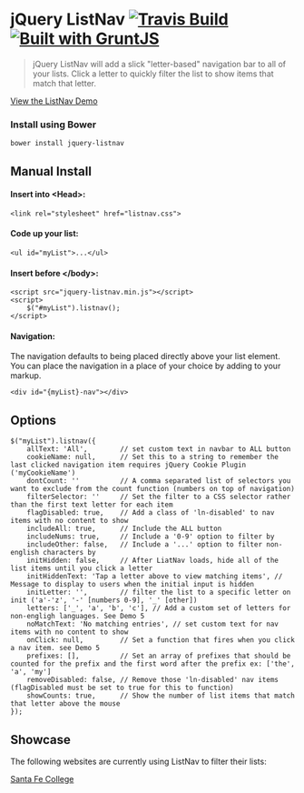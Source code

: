 # jQuery ListNav [![Travis Build](https://travis-ci.org/esteinborn/jquery-listnav.png?branch=master)](https://travis-ci.org/esteinborn/jquery-listnav) [![Built with GruntJS](https://cdn.gruntjs.com/builtwith.png)](http://gruntjs.com)

> jQuery ListNav will add a slick "letter-based" navigation bar to all of your lists. Click a letter to quickly filter the list to show items that match that letter.

[View the ListNav Demo](http://esteinborn.github.io/jquery-listnav)

### Install using Bower

`bower install jquery-listnav`

## Manual Install
#### Insert into &lt;Head&gt;:
<pre><code>&lt;link rel="stylesheet" href="listnav.css"&gt;</code></pre>

#### Code up your list:
<pre><code>&lt;ul id="myList"&gt;...&lt;/ul&gt;</code></pre>

#### Insert before &lt;/body&gt;:
<pre><code>&lt;script src="jquery-listnav.min.js"&gt;&lt;/script>
&lt;script&gt;
	$("#myList").listnav();
&lt;/script&gt;</code></pre>

#### Navigation:

The navigation defaults to being placed directly above your list element. You can place the navigation in a place of your choice by adding to your markup.

<pre><code>&lt;div id="{myList}-nav"&gt;&lt;/div&gt;</code></pre>

## Options
<pre><code>$("myList").listnav({
    allText: 'All',        // set custom text in navbar to ALL button
    cookieName: null,      // Set this to a string to remember the last clicked navigation item requires jQuery Cookie Plugin ('myCookieName')
    dontCount: ''          // A comma separated list of selectors you want to exclude from the count function (numbers on top of navigation)
    filterSelector: ''     // Set the filter to a CSS selector rather than the first text letter for each item
    flagDisabled: true,    // Add a class of 'ln-disabled' to nav items with no content to show
    includeAll: true,      // Include the ALL button
    includeNums: true,     // Include a '0-9' option to filter by
    includeOther: false,   // Include a '...' option to filter non-english characters by
    initHidden: false,     // After LiatNav loads, hide all of the list items until you click a letter
    initHiddenText: 'Tap a letter above to view matching items', // Message to display to users when the initial input is hidden
    initLetter: '',        // filter the list to a specific letter on init ('a'-'z', '-' [numbers 0-9], '_' [other])
    letters: ['_', 'a', 'b', 'c'], // Add a custom set of letters for non-engligh languages. See Demo 5
    noMatchText: 'No matching entries', // set custom text for nav items with no content to show
    onClick: null,         // Set a function that fires when you click a nav item. see Demo 5
    prefixes: [],          // Set an array of prefixes that should be counted for the prefix and the first word after the prefix ex: ['the', 'a', 'my']
    removeDisabled: false, // Remove those 'ln-disabled' nav items (flagDisabled must be set to true for this to function)
    showCounts: true,      // Show the number of list items that match that letter above the mouse
});</code></pre>

## Showcase

The following websites are currently using ListNav to filter their lists:

[Santa Fe College](http://www.sfcollege.edu/az/)

